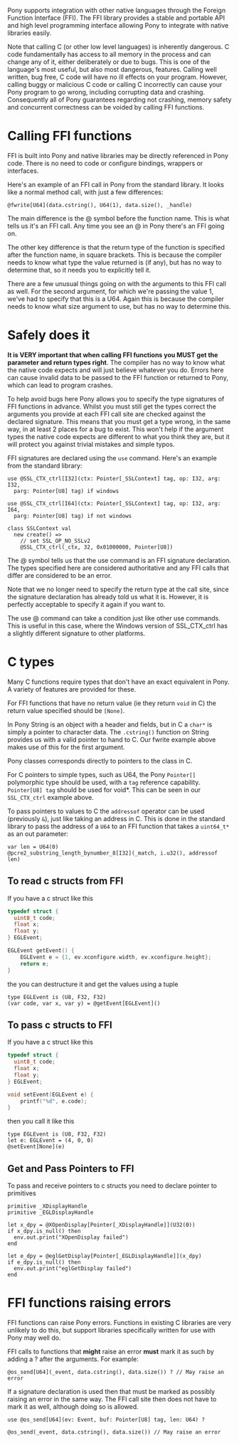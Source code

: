 Pony supports integration with other native languages through the
Foreign Function Interface (FFI). The FFI library provides a stable
and portable API and high level programming interface allowing Pony
to integrate with native libraries easily.

Note that calling C (or other low level languages) is inherently dangerous. C 
code fundamentally has access to all memory in the process and can change any of 
it, either deliberately or due to bugs. This is one of the language's most 
useful, but also most dangerous, features. Calling well written, bug free, C 
code will have no ill effects on your program. However, calling buggy or 
malicious C code or calling C incorrectly can cause your Pony program to go 
wrong, including corrupting data and crashing. Consequently all of Pony 
guarantees regarding not crashing, memory safety and concurrent correctness can 
be voided by calling FFI functions.

# Calling FFI functions

FFI is built into Pony and native libraries may be directly referenced
in Pony code. There is no need to code or configure bindings, wrappers or 
interfaces.

Here's an example of an FFI call in Pony from the standard library. It looks 
like a normal method call, with just a few differences:

```pony
@fwrite[U64](data.cstring(), U64(1), data.size(), _handle)
```

The main difference is the @ symbol before the function name. This is what tells 
us it's an FFI call. Any time you see an @ in Pony there's an FFI going on.

The other key difference is that the return type of the function is specified 
after the function name, in square brackets. This is because the compiler needs 
to know what type the value returned is (if any), but has no way to determine 
that, so it needs you to explicitly tell it.

There are a few unusual things going on with the arguments to this FFI call as 
well. For the second argument, for which we're passing the value 1, we've had to 
specify that this is a U64. Again this is because the compiler needs to know 
what size argument to use, but has no way to determine this.

# Safely does it

__It is VERY important that when calling FFI functions you MUST get the 
parameter and return types right__. The compiler has no way to know what the 
native code expects and will just believe whatever you do. Errors here can cause 
invalid data to be passed to the FFI function or returned to Pony, which can 
lead to program crashes.

To help avoid bugs here Pony allows you to specify the type signatures of FFI 
functions in advance. Whilst you must still get the types correct the arguments 
you provide at each FFI call site are checked against the declared signature. 
This means that you must get a type wrong, in the same way, in at least 2 places 
for a bug to exist. This won't help if the argument types the native code 
expects are different to what you think they are, but it will protect you 
against trivial mistakes and simple typos.

FFI signatures are declared using the `use` command. Here's an example from the 
standard library:

```pony
use @SSL_CTX_ctrl[I32](ctx: Pointer[_SSLContext] tag, op: I32, arg: I32,
  parg: Pointer[U8] tag) if windows

use @SSL_CTX_ctrl[I64](ctx: Pointer[_SSLContext] tag, op: I32, arg: I64,
  parg: Pointer[U8] tag) if not windows

class SSLContext val
  new create() =>
    // set SSL_OP_NO_SSLv2
    @SSL_CTX_ctrl(_ctx, 32, 0x01000000, Pointer[U8])
```

The @ symbol tells us that the use command is an FFI signature declaration. The 
types specified here are considered authoritative and any FFI calls that differ 
are considered to be an error.

Note that we no longer need to specify the return type at the call site, since 
the signature declaration has already told us what it is. However, it is 
perfectly acceptable to specify it again if you want to.

The use @ command can take a condition just like other use commands. This is 
useful in this case, where the Windows version of SSL_CTX_ctrl has a slightly 
different signature to other platforms.

# C types

Many C functions require types that don't have an exact equivalent in Pony. A 
variety of features are provided for these.

For FFI functions that have no return value (ie they return `void` in C) the 
return value specified should be `[None]`.

In Pony String is an object with a header and fields, but in C a `char*` is 
simply a pointer to character data. The `.cstring()` function on String provides 
us with a valid pointer to hand to C. Our fwrite example above makes use of this 
for the first argument.

Pony classes corresponds directly to pointers to the class in C.

For C pointers to simple types, such as U64, the Pony `Pointer[]` polymorphic 
type should be used, with a `tag` reference capability. `Pointer[U8] tag` should 
be used for void*. This can be seen in our `SSL_CTX_ctrl` example above.

To pass pointers to values to C the `addressof` operator can be used 
(previously `&`), just like taking an address in C. This is done in the standard 
library to pass the address of a `U64` to an FFI function that takes a 
`uint64_t*` as an out parameter:

```pony
var len = U64(0)
@pcre2_substring_length_bynumber_8[I32](_match, i.u32(), addressof len)
```

## To read c structs from FFI
If you have a c struct like this
```c
typedef struct {
  uint8_t code;
  float x;
  float y;
} EGLEvent;

EGLEvent getEvent() {
    EGLEvent e = {1, ev.xconfigure.width, ev.xconfigure.height};
    return e;
}
```
the you can destructure it and get the values using a tuple
```pony
type EGLEvent is (U8, F32, F32)
(var code, var x, var y) = @getEvent[EGLEvent]()
```

## To pass c structs to FFI
If you have a c struct like this
```c
typedef struct {
  uint8_t code;
  float x;
  float y;
} EGLEvent;

void setEvent(EGLEvent e) {
    printf("%d", e.code);
}
```
then you call it like this
```pony
type EGLEvent is (U8, F32, F32)
let e: EGLEvent = (4, 0, 0)
@setEvent[None](e)
```


## Get and Pass Pointers to FFI
To pass and receive pointers to c structs you need to declare pointer to 
primitives
```pony
primitive _XDisplayHandle
primitive _EGLDisplayHandle

let x_dpy = @XOpenDisplay[Pointer[_XDisplayHandle]](U32(0))
if x_dpy.is_null() then
  env.out.print("XOpenDisplay failed")
end

let e_dpy = @eglGetDisplay[Pointer[_EGLDisplayHandle]](x_dpy)
if e_dpy.is_null() then
  env.out.print("eglGetDisplay failed")
end
```

# FFI functions raising errors

FFI functions can raise Pony errors. Functions in existing C libraries are very 
unlikely to do this, but support libraries specifically written for use with 
Pony may well do.

FFI calls to functions that __might__ raise an error __must__ mark it as such by 
adding a ? after the arguments. For example:

```pony
@os_send[U64](_event, data.cstring(), data.size()) ? // May raise an error
```

If a signature declaration is used then that must be marked as possibly raising 
an error in the same way. The FFI call site then does not have to mark it as 
well, although doing so is allowed.

```pony
use @os_send[U64](ev: Event, buf: Pointer[U8] tag, len: U64) ?

@os_send(_event, data.cstring(), data.size()) // May raise an error
```
